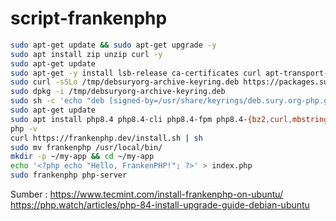 # script-frankenphp
```bash
sudo apt-get update && sudo apt-get upgrade -y
sudo apt install zip unzip curl -y
sudo apt-get update
sudo apt-get -y install lsb-release ca-certificates curl apt-transport-https
sudo curl -sSLo /tmp/debsuryorg-archive-keyring.deb https://packages.sury.org/debsuryorg-archive-keyring.deb
sudo dpkg -i /tmp/debsuryorg-archive-keyring.deb
sudo sh -c 'echo "deb [signed-by=/usr/share/keyrings/deb.sury.org-php.gpg] https://packages.sury.org/php/ $(lsb_release -sc) main" > /etc/apt/sources.list.d/php.list'
sudo apt-get update
sudo apt install php8.4 php8.4-cli php8.4-fpm php8.4-{bz2,curl,mbstring,intl,xml} -y
php -v
curl https://frankenphp.dev/install.sh | sh
sudo mv frankenphp /usr/local/bin/
mkdir -p ~/my-app && cd ~/my-app
echo '<?php echo "Hello, FrankenPHP!"; ?>' > index.php
sudo frankenphp php-server
```
Sumber :
https://www.tecmint.com/install-frankenphp-on-ubuntu/
https://php.watch/articles/php-84-install-upgrade-guide-debian-ubuntu

